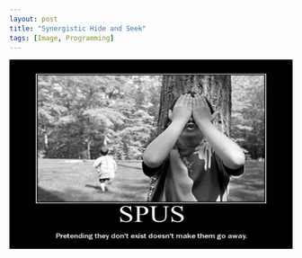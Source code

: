 ```yaml
---
layout: post
title: "Synergistic Hide and Seek"
tags: [Image, Programming]
---
```


<img src="/images/2007-4-12-synergistic-hide-and-seek/spu-pretend.jpg" alt="There is no SPU." width="640"/>
